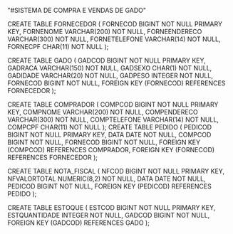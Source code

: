 "#SISTEMA DE COMPRA E VENDAS DE GADO" 

CREATE TABLE FORNECEDOR (
  FORNECOD BIGINT NOT NULL PRIMARY KEY,
  FORNENOME VARCHAR(200) NOT NULL,
  FORNEENDERECO VARCHAR(300) NOT NULL,
  FORNETELEFONE VARCHAR(14) NOT NULL,
  FORNECPF CHAR(11) NOT NULL
);

CREATE TABLE GADO (
  GADCOD BIGINT NOT NULL PRIMARY KEY,
  GADRACA VARCHAR(150) NOT NULL,
  GADSEXO CHAR(1) NOT NULL,
  GADIDADE VARCHAR(20) NOT NULL,
  GADPESO INTEGER NOT NULL,
  FORNECOD BIGINT NOT NULL,
  FOREIGN KEY (FORNECOD) REFERENCES FORNECEDOR
);

CREATE TABLE COMPRADOR (
  COMPCOD BIGINT NOT NULL PRIMARY KEY,
  COMPNOME VARCHAR(200) NOT NULL,
  COMPENDERECO VARCHAR(300) NOT NULL,
  COMPTELEFONE VARCHAR(14) NOT NULL,
  COMPCPF CHAR(11) NOT NULL
);
CREATE TABLE PEDIDO (
  PEDICOD BIGINT NOT NULL PRIMARY KEY,
  DATA DATE NOT NULL,
  COMPCOD BIGINT NOT NULL,
  FORNECOD BIGINT NOT NULL,
  FOREIGN KEY (COMPCOD) REFERENCES COMPRADOR,
  FOREIGN KEY (FORNECOD) REFERENCES FORNECEDOR
);

CREATE TABLE NOTA_FISCAL (
  NFCOD BIGINT NOT NULL PRIMARY KEY,
  NFVALORTOTAL NUMERIC(8,2) NOT NULL,
  DATA DATE NOT NULL,
  PEDICOD BIGINT NOT NULL,
  FOREIGN KEY (PEDICOD) REFERENCES PEDIDO
);

CREATE TABLE ESTOQUE (
  ESTCOD BIGINT NOT NULL PRIMARY KEY,
  ESTQUANTIDADE INTEGER NOT NULL,
  GADCOD BIGINT NOT NULL,
  FOREIGN KEY (GADCOD) REFERENCES GADO
);
